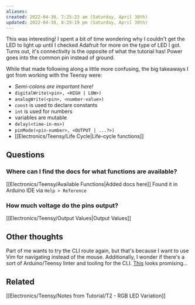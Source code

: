 ```yaml
---
aliases: 
created: 2022-04-30, 7:25:23 am (Saturday, April 30th)
updated: 2022-04-30, 8:29:19 pm (Saturday, April 30th)
---
```

This was interesting!
I spent a bit of time wondering why I couldn't get the LED to light up until I checked Adafruit for more on the type of LED I got.
Turns out, it's connectivity is the opposite of what the tutorial has!
Power goes into the common pin instead of ground.

While that made following along a little more confusing, the big takeaways I got from working with the Teensy were:

- *Semi-colons are important here!*
- `digitalWrite(<pin>, <HIGH | LOW>)`
- `analogWrite(<pin>, <number-value>)`
- `const` is used to declare constants
- `int` is used for numbers
- variables are mutable
- `delay(<time-in-ms>)`
- `pinMode(<pin-number>, <OUTPUT | ...?>)`
- [[Electronics/Teensy/Life Cycle|Life-cycle functions]]

## Questions
### Where can I find the docs for what functions are available?
[[Electronics/Teensy/Available Functions|Added docs here]]
Found it in Arduino IDE via `Help > Reference`

### How much voltage do the pins output?
[[Electronics/Teensy/Output Values|Output Values]]

## Other thoughts
Part of me wants to try the CLI route again, but that's because I want to use Vim for navigating instead of the mouse.
Additionally, I wonder if there's a sort of Arduino/Teensy linter and tooling for the CLI.
[This](https://github.com/williamboman/nvim-lsp-installer/blob/main/lua/nvim-lsp-installer/servers/arduino_language_server/README.md) looks promising...

## Related
[[Electronics/Teensy/Notes from Tutorial/T2 - RGB LED Variation]]